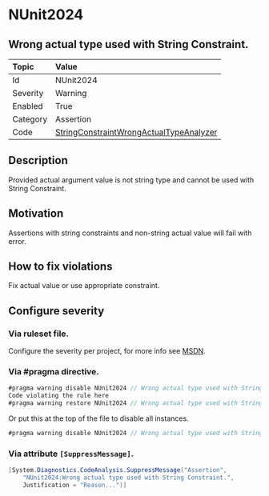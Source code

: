 # NUnit2024
## Wrong actual type used with String Constraint.

| Topic    | Value
| :--      | :--
| Id       | NUnit2024
| Severity | Warning
| Enabled  | True
| Category | Assertion
| Code     | [StringConstraintWrongActualTypeAnalyzer](https://github.com/nunit/nunit.analyzers/blob/master/src/nunit.analyzers/StringConstraintWrongActualType/StringConstraintWrongActualTypeAnalyzer.cs)


## Description

Provided actual argument value is not string type and cannot be used with String Constraint.

## Motivation

Assertions with string constraints and non-string actual value will fail with error.

## How to fix violations

Fix actual value or use appropriate constraint.

<!-- start generated config severity -->
## Configure severity

### Via ruleset file.

Configure the severity per project, for more info see [MSDN](https://msdn.microsoft.com/en-us/library/dd264949.aspx).

### Via #pragma directive.
```C#
#pragma warning disable NUnit2024 // Wrong actual type used with String Constraint.
Code violating the rule here
#pragma warning restore NUnit2024 // Wrong actual type used with String Constraint.
```

Or put this at the top of the file to disable all instances.
```C#
#pragma warning disable NUnit2024 // Wrong actual type used with String Constraint.
```

### Via attribute `[SuppressMessage]`.

```C#
[System.Diagnostics.CodeAnalysis.SuppressMessage("Assertion", 
    "NUnit2024:Wrong actual type used with String Constraint.",
    Justification = "Reason...")]
```
<!-- end generated config severity -->
